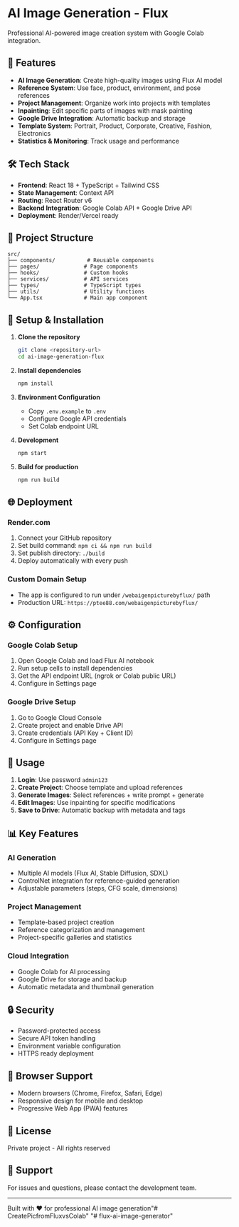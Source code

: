 # AI Image Generation - Flux

Professional AI-powered image creation system with Google Colab integration.

## 🚀 Features

- **AI Image Generation**: Create high-quality images using Flux AI model
- **Reference System**: Use face, product, environment, and pose references
- **Project Management**: Organize work into projects with templates
- **Inpainting**: Edit specific parts of images with mask painting
- **Google Drive Integration**: Automatic backup and storage
- **Template System**: Portrait, Product, Corporate, Creative, Fashion, Electronics
- **Statistics & Monitoring**: Track usage and performance

## 🛠️ Tech Stack

- **Frontend**: React 18 + TypeScript + Tailwind CSS
- **State Management**: Context API
- **Routing**: React Router v6
- **Backend Integration**: Google Colab API + Google Drive API
- **Deployment**: Render/Vercel ready

## 📁 Project Structure

```
src/
├── components/          # Reusable components
├── pages/              # Page components
├── hooks/              # Custom hooks
├── services/           # API services
├── types/              # TypeScript types
├── utils/              # Utility functions
└── App.tsx             # Main app component
```

## 🔧 Setup & Installation

1. **Clone the repository**
   ```bash
   git clone <repository-url>
   cd ai-image-generation-flux
   ```

2. **Install dependencies**
   ```bash
   npm install
   ```

3. **Environment Configuration**
   - Copy `.env.example` to `.env`
   - Configure Google API credentials
   - Set Colab endpoint URL

4. **Development**
   ```bash
   npm start
   ```

5. **Build for production**
   ```bash
   npm run build
   ```

## 🌐 Deployment

### Render.com
1. Connect your GitHub repository
2. Set build command: `npm ci && npm run build`
3. Set publish directory: `./build`
4. Deploy automatically with every push

### Custom Domain Setup
- The app is configured to run under `/webaigenpicturebyflux/` path
- Production URL: `https://ptee88.com/webaigenpicturebyflux/`

## ⚙️ Configuration

### Google Colab Setup
1. Open Google Colab and load Flux AI notebook
2. Run setup cells to install dependencies
3. Get the API endpoint URL (ngrok or Colab public URL)
4. Configure in Settings page

### Google Drive Setup
1. Go to Google Cloud Console
2. Create project and enable Drive API
3. Create credentials (API Key + Client ID)
4. Configure in Settings page

## 🎯 Usage

1. **Login**: Use password `admin123`
2. **Create Project**: Choose template and upload references
3. **Generate Images**: Select references + write prompt + generate
4. **Edit Images**: Use inpainting for specific modifications
5. **Save to Drive**: Automatic backup with metadata and tags

## 📊 Key Features

### AI Generation
- Multiple AI models (Flux AI, Stable Diffusion, SDXL)
- ControlNet integration for reference-guided generation
- Adjustable parameters (steps, CFG scale, dimensions)

### Project Management
- Template-based project creation
- Reference categorization and management
- Project-specific galleries and statistics

### Cloud Integration
- Google Colab for AI processing
- Google Drive for storage and backup
- Automatic metadata and thumbnail generation

## 🔒 Security

- Password-protected access
- Secure API token handling
- Environment variable configuration
- HTTPS ready deployment

## 📱 Browser Support

- Modern browsers (Chrome, Firefox, Safari, Edge)
- Responsive design for mobile and desktop
- Progressive Web App (PWA) features

## 📝 License

Private project - All rights reserved

## 🤝 Support

For issues and questions, please contact the development team.

---

Built with ❤️ for professional AI image generation"# CreatePicfromFluxvsColab" 
"# flux-ai-image-generator" 
